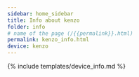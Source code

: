 ```yaml
---
sidebar: home_sidebar
title: Info about kenzo
folder: info
# name of the page (/{{permalink}}.html)
permalink: kenzo_info.html
device: kenzo
---
```

{% include templates/device_info.md %}

